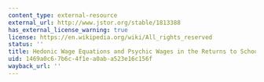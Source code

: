 ```yaml
---
content_type: external-resource
external_url: http://www.jstor.org/stable/1813388
has_external_license_warning: true
license: https://en.wikipedia.org/wiki/All_rights_reserved
status: ''
title: Hedonic Wage Equations and Psychic Wages in the Returns to Schooling
uid: 1469a0c6-7b6c-4f1e-a0ab-a523e16c156f
wayback_url: ''
---
```

